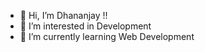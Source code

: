 - 👋 Hi, I’m Dhananjay !! 
- 👀 I’m interested in Development 
- 🌱 I’m currently learning Web Development 


<!---
jdhananjay005/jdhananjay005 is a ✨ special ✨ repository because its `README.md` (this file) appears on your GitHub profile.
You can click the Preview link to take a look at your changes.
--->
